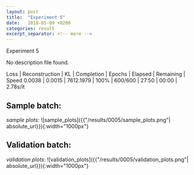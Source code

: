 ```yaml
---
layout: post
title:  "Experiment 5"
date:   2018-05-09 +0200
categories: result
excerpt_separator: <!-- more -->
---
```

<!-- more -->

Experiment 5

No description file found.

Loss | Reconstruction | KL | Completion | Epochs | Elapsed | Remaining | Speed
0.0038 | 0.0015 | 7612.1979 | 100% | 600/600 | 27:50 | 00:00 | 2.78s/it

## **Sample batch**:
_sample plots_:
![sample_plots]({{"/results/0005/sample_plots.png"| absolute_url}}){:width="1000px"}


## **Validation batch**:
_validation plots_:
![validation_plots]({{"/results/0005/validation_plots.png"| absolute_url}}){:width="1000px"}

